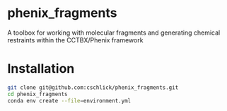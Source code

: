 # phenix_fragments
A toolbox for working with molecular fragments and generating chemical restraints within the CCTBX/Phenix framework


# Installation
```bash
git clone git@github.com:cschlick/phenix_fragments.git
cd phenix_fragments
conda env create --file=environment.yml
```
